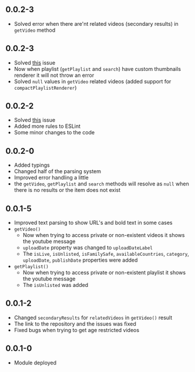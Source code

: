 ## 0.0.2-3
* Solved error when there are'nt related videos (secondary results) in `getVideo` method

## 0.0.2-3
* Solved [this](https://github.com/Fabricio-191/youtube/issues/3) issue
* Now when playlist (`getPlaylist` and `search`) have custom thumbnails renderer it will not throw an error
* Solved `null` values in `getVideo` related videos (added support for `compactPlaylistRenderer`)

## 0.0.2-2
* Solved [this](https://github.com/Fabricio-191/youtube/issues/1) issue
* Added more rules to ESLint
* Some minor changes to the code

## 0.0.2-0
* Added typings
* Changed half of the parsing system
* Improved error handling a little
* the `getVideo`, `getPlaylist` and `search` methods will resolve as `null` when there is no results or the item does not exist

## 0.0.1-5  
* Improved text parsing to show URL's and bold text in some cases
* `getVideo()`
    * Now when trying to access private or non-existent videos it shows the youtube message
    * `uploadDate` property was changed to `uploadDateLabel`
    * The `isLive`, `isUnlisted`, `isFamilySafe`, `availableCountries`, `category`, `uploadDate`, `publishDate` properties were added
* `getPlaylist()`
    * Now when trying to access private or non-existent playlist it shows the youtube message
    * The `isUnlisted` was added

## 0.0.1-2
* Changed `secondaryResults` for `relatedVideos` in `getVideo()` result
* The link to the repository and the issues was fixed
* Fixed bugs when trying to get age restricted videos

## 0.0.1-0
* Module deployed